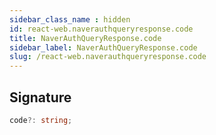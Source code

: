 ```yaml
---
sidebar_class_name : hidden
id: react-web.naverauthqueryresponse.code
title: NaverAuthQueryResponse.code
sidebar_label: NaverAuthQueryResponse.code
slug: /react-web.naverauthqueryresponse.code
---
```






## Signature

```typescript
code?: string;
```
